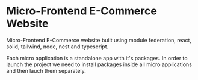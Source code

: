 # Micro-Frontend E-Commerce Website

Micro-Frontend E-Commerce website built using module federation, react, solid, tailwind, node, nest and typescript.

Each micro application is a standalone app with it's packages. In order to launch the project we need to install packages inside all micro applications and then lauch them separately.

